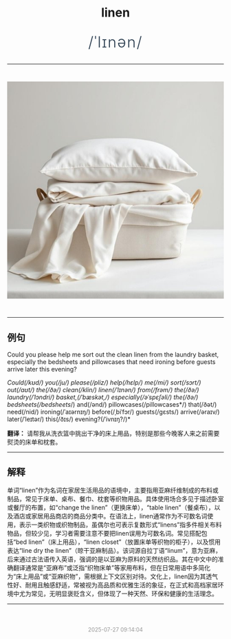 <div align="center">

# linen

<div style="margin: 30px 0;">
<h1 style="font-size: 2.5em; font-weight: 300; letter-spacing: 2px; margin: 0; color: #2c3e50;">
/ˈlɪnən/
</h1>
</div>

</div>

---

<div align="center" style="margin: 40px 0;">

![linen](images/linen.png)

</div>

---

## 例句

Could you please help me sort out the clean linen from the laundry basket, especially the bedsheets and pillowcases that need ironing before guests arrive later this evening?

*Could(/kʊd/) you(/ju/) please(/pliz/) help(/hɛlp/) me(/mi/) sort(/sɔrt/) out(/aʊt/) the(/ðə/) clean(/klin/) linen(/ˈlɪnən/) from(/frəm/) the(/ðə/) laundry(/ˈlɔndri/) basket,(/ˈbæskət,/) especially(/əˈspɛʃəli/) the(/ðə/) bedsheets(/bedsheets*/) and(/ənd/) pillowcases(/pillowcases*/) that(/ðət/) need(/nid/) ironing(/ˈaɪərnɪŋ/) before(/ˌbiˈfɔr/) guests(/gɛsts/) arrive(/əraɪv/) later(/ˈleɪtər/) this(/ðɪs/) evening?(/ˈivnɪŋ?/)*

**翻译：** 请帮我从洗衣篮中挑出干净的床上用品，特别是那些今晚客人来之前需要熨烫的床单和枕套。

---

## 解释

单词“linen”作为名词在家居生活用品的语境中，主要指用亚麻纤维制成的布料或制品，常见于床单、桌布、餐巾、枕套等织物用品。具体使用场合多见于描述卧室或餐厅的布置，如“change the linen”（更换床单），“table linen”（餐桌布），以及酒店或家居用品商店的商品分类中。在语法上，linen通常作为不可数名词使用，表示一类织物或织物制品，虽偶尔也可表示复数形式“linens”指多件相关布料物品，但较少见，学习者需要注意不要把linen误用为可数名词。常见搭配包括“bed linen”（床上用品），“linen closet”（放置床单等织物的柜子），以及惯用表达“line dry the linen”（晾干亚麻制品）。该词源自拉丁语“linum”，意为亚麻，后来通过古法语传入英语，强调的是以亚麻为原料的天然纺织品。其在中文中的准确翻译通常是“亚麻布”或泛指“织物床单”等家用布料，但在日常用语中多简化为“床上用品”或“亚麻织物”，需根据上下文区别对待。文化上，linen因为其透气性好、耐用且触感舒适，常被视为高品质和优雅生活的象征，在正式和高档家居环境中尤为常见，无明显褒贬含义，但体现了一种天然、环保和健康的生活理念。


---

<div align="center" style="margin-top: 50px;">
<small style="color: #999; font-size: 0.9em;">2025-07-27 09:14:04</small>
</div>
